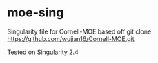# moe-sing
Singularity file for Cornell-MOE based off git clone https://github.com/wujian16/Cornell-MOE.git

Tested on Singularity 2.4
